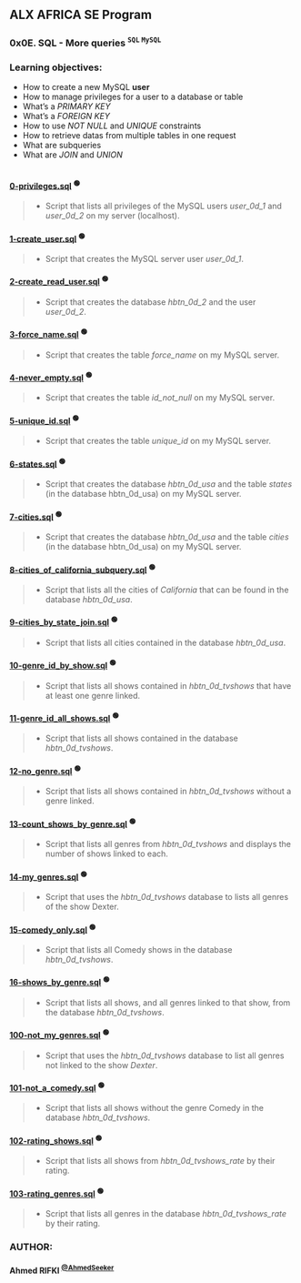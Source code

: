 ## ALX AFRICA SE Program

### **0x0E. SQL - More queries <sup>`` SQL `` `` MySQL ``</sup>**

### **Learning objectives:**
 - How to create a new MySQL __user__
 - How to manage privileges for a user to a database or table
 - What’s a _PRIMARY KEY_
 - What’s a _FOREIGN KEY_
 - How to use _NOT NULL_ and _UNIQUE_ constraints
 - How to retrieve datas from multiple tables in one request
 - What are subqueries
 - What are _JOIN_ and _UNION_

<picture>
  <source media="(prefers-color-scheme: dark)" srcset="">
  <source media="(prefers-color-scheme: light" srcset="">
  <img alt="" src="">
</picture>

#### [0-privileges.sql](0-privileges.sql) <sup>:green_circle:</sup> <!-- :computer:💻 :mag_right:🔎 :mag:🔍 :bulb:💡 -->
> - Script that lists all privileges of the MySQL users *user_0d_1* and *user_0d_2* on my server (localhost).

#### [1-create_user.sql](1-create_user.sql) <sup>:green_circle:</sup> <!-- :computer:💻 :mag_right:🔎 :mag:🔍 :bulb:💡 -->
> - Script that creates the MySQL server user *user_0d_1*.

#### [2-create_read_user.sql](2-create_read_user.sql) <sup>:green_circle:</sup> <!-- :computer:💻 :mag_right:🔎 :mag:🔍 :bulb:💡 -->
> - Script that creates the database _hbtn_0d_2_ and the user *user_0d_2*.

#### [3-force_name.sql](3-force_name.sql) <sup>:green_circle:</sup> <!-- :computer:💻 :mag_right:🔎 :mag:🔍 :bulb:💡 -->
> - Script that creates the table *force_name* on my MySQL server.

#### [4-never_empty.sql](4-never_empty.sql) <sup>:green_circle:</sup> <!-- :computer:💻 :mag_right:🔎 :mag:🔍 :bulb:💡 -->
> - Script that creates the table *id_not_null* on my MySQL server.

#### [5-unique_id.sql](5-unique_id.sql) <sup>:green_circle:</sup> <!-- :computer:💻 :mag_right:🔎 :mag:🔍 :bulb:💡 -->
> - Script that creates the table *unique_id* on my MySQL server.

#### [6-states.sql](6-states.sql) <sup>:green_circle:</sup> <!-- :computer:💻 :mag_right:🔎 :mag:🔍 :bulb:💡 -->
> - Script that creates the database *hbtn_0d_usa* and the table *states* (in the database hbtn_0d_usa) on my MySQL server.

#### [7-cities.sql](7-cities.sql) <sup>:green_circle:</sup> <!-- :computer:💻 :mag_right:🔎 :mag:🔍 :bulb:💡 -->
> - Script that creates the database *hbtn_0d_usa* and the table *cities* (in the database hbtn_0d_usa) on my MySQL server.

#### [8-cities_of_california_subquery.sql](8-cities_of_california_subquery.sql) <sup>:green_circle:</sup> <!-- :computer:💻 :mag_right:🔎 :mag:🔍 :bulb:💡 -->
> - Script that lists all the cities of *California* that can be found in the database *hbtn_0d_usa*.

#### [9-cities_by_state_join.sql](9-cities_by_state_join.sql) <sup>:green_circle:</sup> <!-- :computer:💻 :mag_right:🔎 :mag:🔍 :bulb:💡 -->
> - Script that lists all cities contained in the database *hbtn_0d_usa*.

#### [10-genre_id_by_show.sql](10-genre_id_by_show.sql) <sup>:green_circle:</sup> <!-- :computer:💻 :mag_right:🔎 :mag:🔍 :bulb:💡 -->
> - Script that lists all shows contained in *hbtn_0d_tvshows* that have at least one genre linked.

#### [11-genre_id_all_shows.sql](11-genre_id_all_shows.sql) <sup>:green_circle:</sup> <!-- :computer:💻 :mag_right:🔎 :mag:🔍 :bulb:💡 -->
> - Script that lists all shows contained in the database *hbtn_0d_tvshows*.

#### [12-no_genre.sql](12-no_genre.sql) <sup>:green_circle:</sup> <!-- :computer:💻 :mag_right:🔎 :mag:🔍 :bulb:💡 -->
> - Script that lists all shows contained in *hbtn_0d_tvshows* without a genre linked.

#### [13-count_shows_by_genre.sql](13-count_shows_by_genre.sql) <sup>:green_circle:</sup> <!-- :computer:💻 :mag_right:🔎 :mag:🔍 :bulb:💡 -->
> - Script that lists all genres from *hbtn_0d_tvshows* and displays the number of shows linked to each.

#### [14-my_genres.sql](14-my_genres.sql) <sup>:green_circle:</sup> <!-- :computer:💻 :mag_right:🔎 :mag:🔍 :bulb:💡 -->
> - Script that uses the *hbtn_0d_tvshows* database to lists all genres of the show Dexter.

#### [15-comedy_only.sql](15-comedy_only.sql) <sup>:green_circle:</sup> <!-- :computer:💻 :mag_right:🔎 :mag:🔍 :bulb:💡 -->
> - Script that lists all Comedy shows in the database *hbtn_0d_tvshows*.

#### [16-shows_by_genre.sql](16-shows_by_genre.sql) <sup>:green_circle:</sup> <!-- :computer:💻 :mag_right:🔎 :mag:🔍 :bulb:💡 -->
> - Script that lists all shows, and all genres linked to that show, from the database *hbtn_0d_tvshows*.

#### [100-not_my_genres.sql](100-not_my_genres.sql) <sup>:green_circle:</sup> <!-- :computer:💻 :mag_right:🔎 :mag:🔍 :bulb:💡 -->
> - Script that uses the *hbtn_0d_tvshows* database to list all genres not linked to the show *Dexter*.

#### [101-not_a_comedy.sql](101-not_a_comedy.sql) <sup>:green_circle:</sup> <!-- :computer:💻 :mag_right:🔎 :mag:🔍 :bulb:💡 -->
> - Script that lists all shows without the genre Comedy in the database *hbtn_0d_tvshows*.

#### [102-rating_shows.sql](102-rating_shows.sql) <sup>:green_circle:</sup> <!-- :computer:💻 :mag_right:🔎 :mag:🔍 :bulb:💡 -->
> - Script that lists all shows from *hbtn_0d_tvshows_rate* by their rating.

#### [103-rating_genres.sql](103-rating_genres.sql) <sup>:green_circle:</sup> <!-- :computer:💻 :mag_right:🔎 :mag:🔍 :bulb:💡 -->
> - Script that lists all genres in the database *hbtn_0d_tvshows_rate* by their rating.

### AUTHOR:
#### **Ahmed RIFKI** <sup>[@AhmedSeeker](https://github.com/AhmedSeeker)</sup>
